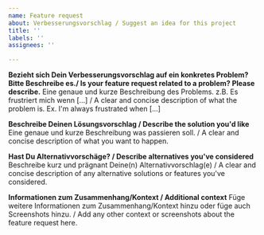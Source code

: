 ```yaml
---
name: Feature request
about: Verbesserungsvorschlag / Suggest an idea for this project
title: ''
labels: ''
assignees: ''

---
```


**Bezieht sich Dein Verbesserungsvorschlag auf ein konkretes Problem? Bitte Beschreibe es./ Is your feature request related to a problem? Please describe.**
Eine genaue und kurze Beschreibung des Problems. z.B. Es frustriert mich wenn [...] / A clear and concise description of what the problem is. Ex. I'm always frustrated when [...]

**Beschreibe Deinen Lösungsvorschlag / Describe the solution you'd like**
Eine genaue und kurze Beschreibung was passieren soll. / A clear and concise description of what you want to happen.

**Hast Du Alternativvorschäge? / Describe alternatives you've considered**
Beschreibe kurz und prägnant Deine(n) Alternativvorschlag(e) / A clear and concise description of any alternative solutions or features you've considered.

**Informationen zum Zusammenhang/Kontext / Additional context**
Füge weitere Informationen zum Zusammenhang/Kontext hinzu oder füge auch Screenshots hinzu. / Add any other context or screenshots about the feature request here.
